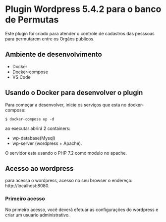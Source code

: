 # Plugin Wordpress 5.4.2 para o banco de Permutas
Este plugin foi criado para atender o controle de cadastros das pesssoas para permutarem entre os Orgãos públicos.

## Ambiente de desenvolvimento
 - Docker
 - Docker-compose
 - VS Code

## Usando o Docker para desenvolver o plugin
Para começar a desenvolver, inicie os serviços que esta no docker-compose:
```
$ docker-compose up -d 
```
ao executar abrirá 2 containers:
 - wp-database(Mysql)
 - wp-server (wordpress + Apache).

O servidor esta usando o PHP 7.2 como modulo no apache.

## Acesso ao wordpress 
para acessa o wordpress, acesso no seu browser o endereço: http://localhost:8080.

### Primeiro acesso
No primeiro acesso, você deverá efetuar as configurações do wordpress e criar um usuario administrativo.


